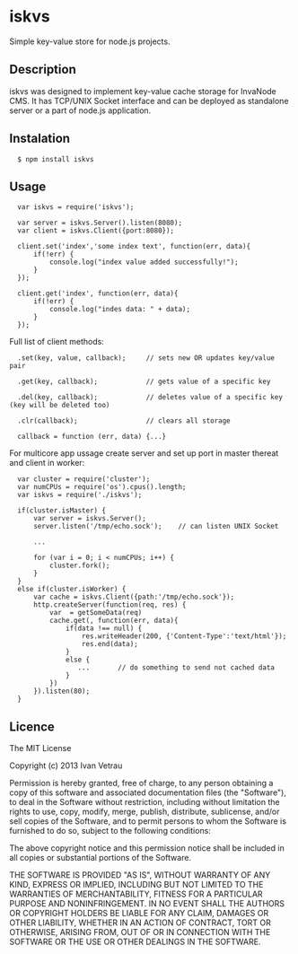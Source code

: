 iskvs
==============

Simple key-value store for node.js projects.

## Description

iskvs was designed to implement key-value cache storage for InvaNode CMS. It has TCP/UNIX Socket interface and can be deployed as standalone server or a part of node.js application.

## Instalation

      $ npm install iskvs

## Usage

      var iskvs = require('iskvs');
      
      var server = iskvs.Server().listen(8080);
      var client = iskvs.Client({port:8080});

      client.set('index','some index text', function(err, data){
          if(!err) {
              console.log("index value added successfully!");
          }
      });

      client.get('index', function(err, data){
          if(!err) {
              console.log("indes data: " + data);
          }
      });

Full list of client methods: 

      .set(key, value, callback);     // sets new OR updates key/value pair 
      
      .get(key, callback);            // gets value of a specific key
      
      .del(key, callback);            // deletes value of a specific key (key will be deleted too)
      
      .clr(callback);                 // clears all storage

      callback = function (err, data) {...} 

For multicore app ussage create server and set up port in master thereat and client in worker:
      
      var cluster = require('cluster');
      var numCPUs = require('os').cpus().length;
      var iskvs = require('./iskvs');
      
      if(cluster.isMaster) {
          var server = iskvs.Server();
          server.listen('/tmp/echo.sock');    // can listen UNIX Socket

          ...

          for (var i = 0; i < numCPUs; i++) {
              cluster.fork();
          }
      }
      else if(cluster.isWorker) {
          var cache = iskvs.Client({path:'/tmp/echo.sock'});
          http.createServer(function(req, res) {
              var  = getSomeData(req)
              cache.get(, function(err, data){
                  if(data !== null) {
                      res.writeHeader(200, {'Content-Type':'text/html'});
                      res.end(data);
                  }
                  else {
                     ...       // do something to send not cached data
                  }  
              })
          }).listen(80);  
      }
      
      
## Licence

The MIT License

Copyright (c) 2013 Ivan Vetrau

Permission is hereby granted, free of charge, to any person obtaining a copy of this software and associated documentation files (the "Software"), to deal in the Software without restriction, including without limitation the rights to use, copy, modify, merge, publish, distribute, sublicense, and/or sell copies of the Software, and to permit persons to whom the Software is furnished to do so, subject to the following conditions:

The above copyright notice and this permission notice shall be included in all copies or substantial portions of the Software.

THE SOFTWARE IS PROVIDED "AS IS", WITHOUT WARRANTY OF ANY KIND, EXPRESS OR IMPLIED, INCLUDING BUT NOT LIMITED TO THE WARRANTIES OF MERCHANTABILITY, FITNESS FOR A PARTICULAR PURPOSE AND NONINFRINGEMENT. IN NO EVENT SHALL THE AUTHORS OR COPYRIGHT HOLDERS BE LIABLE FOR ANY CLAIM, DAMAGES OR OTHER LIABILITY, WHETHER IN AN ACTION OF CONTRACT, TORT OR OTHERWISE, ARISING FROM, OUT OF OR IN CONNECTION WITH THE SOFTWARE OR THE USE OR OTHER DEALINGS IN THE SOFTWARE.